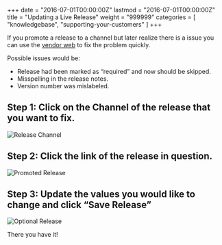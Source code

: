 +++
date = "2016-07-01T00:00:00Z"
lastmod = "2016-07-01T00:00:00Z"
title = "Updating a Live Release"
weight = "999999"
categories = [ "knowledgebase", "supporting-your-customers" ]
+++

If you promote a release to a channel but later realize there is a issue you can use the 
[vendor web](https://vendor.replicated.com/) to fix the problem quickly.

Possible issues would be:

- Release had been marked as “required” and now should be skipped.
- Misspelling in the release notes.
- Version number was mislabeled.

## Step 1: Click on the Channel of the release that you want to fix.

![Release Channel](/static/release-channel.png)

## Step 2: Click the link of the release in question.

![Promoted Release](/static/promoted-release.png)

## Step 3: Update the values you would like to change and click “Save Release”

![Optional Release](/static/optional-release.png)

There you have it!